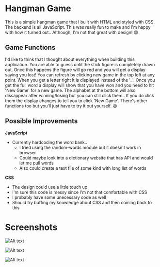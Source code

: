 # Hangman Game
This is a simple hangman game that I built with HTML and styled with CSS. The backend is all JavaScript. This was really fun to make and I'm happy with how it turned out.. Although, I'm not that great with design! 😅

## Game Functions
I'd like to think that I thought about everything when building this application. You are able to guess until the stick figure is completely drawn out. Once this happens the figure will go red and you will get a display saying you lost! You can refresh by clicking new game in the top left at any point. When you get a letter right it is displayed instead of the '_'. Once you get the full word a display will show that you have won and you need to hit 'New Game' for a new game. The alphabet at the bottom will also dissappear after winning/losing but you can still click them.. If you do click them the display changes to tell you to click 'New Game'. There's other functions too but you'll just have to try it out yourself. 😃

## Possible Improvements
**JavaScript**
* Currently hardcoding the word bank..
     * I tried using the random-words module but it doesn't work in browser.
     * Could maybe look into a dictionary website that has API and would let me pull words
     * Also could create a text file of some kind with long list of words

**CSS**
* The design could use a little touch up
* I'm sure this code is messy since I'm not that comfortable with CSS
* I probably have some unecessary code as well
* Should try buffing my knowledge about CSS and then coming back to this


# Screenshots

![Alt text](/images/starting-screen.png?raw=true "Starting Screen")

![Alt text](/images/winning-screen.png?raw=true "Winning Screen")

![Alt text](/images/losing-screen.png?raw=true "Losing Screen")